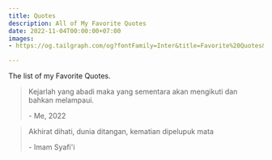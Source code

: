 ```yaml
---
title: Quotes
description: All of My Favorite Quotes
date: 2022-11-04T00:00:00+07:00
images:
- https://og.tailgraph.com/og?fontFamily=Inter&title=Favorite%20Quotes&titleTailwind=text-gray-800%20font-bold%20text-6xl&titleFontFamily=Inter&text=All%20of%20My%20Favorite%20Quotes%20&textTailwind=text-gray-700%20text-2xl%20mt-4&logoTailwind=h-8&bgTailwind=bg-white&footer=aliif.space&footerTailwind=text-teal-600&t=1654070936915&refresh=1

---
```

The list of my Favorite Quotes.

> Kejarlah yang abadi maka yang sementara akan mengikuti dan bahkan melampaui.
>
> \- Me, 2022

> Akhirat dihati, dunia ditangan, kematian dipelupuk mata
>
> \- Imam Syafi'i